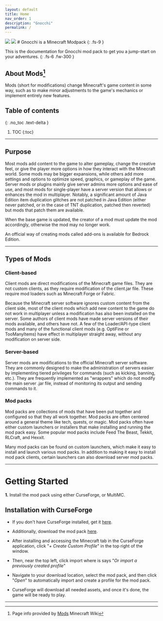 ```yaml
---
layout: default
title: Home
nav_order: 1
description: "Gnocchi"
permalink: /
---
```

<img src="https://img.shields.io/github/license/cwcontur/gnocchi-modpack">
<img src="https://img.shields.io/badge/Mod%20Loader-Forge-blue">
# Gnocchi is a Minecraft Modpack
{: .fs-9 }

This is the documentation for Gnocchi mod pack to get you a jump-start on your adventures.
{: .fs-6 .fw-300 }

## About Mods[^note]

Mods (short for modifications) change Minecraft​'s game content in some way, such as to make minor adjustments to the game's mechanics or implement entirely new features.

## Table of contents
{: .no_toc .text-delta }

1. TOC
{:toc}

---

## Purpose

Most mods add content to the game to alter gameplay, change the creative feel, or give the player more options in how they interact with the Minecraft world. Some mods may be bigger expansions, while others add more settings and options to optimize speed, graphics, or gameplay of the game. Server mods or plugins mainly give server admins more options and ease of use, and most mods for single-player have a server version that allows or enhances the mod in multiplayer. Notably, a significant amount of Java Edition item duplication glitches are not patched in Java Edition (either never patched, or in the case of TNT duplication, patched then reverted) but mods that patch them are available.

When the base game is updated, the creator of a mod must update the mod accordingly, otherwise the mod may no longer work.

An official way of creating mods called add-ons is available for Bedrock Edition.

---

## Types of Mods

### Client-based

Client mods are direct modifications of the Minecraft game files. They are not custom clients, as they require modification of the client.jar file. These require mod loaders such as Minecraft Forge or Fabric.

Because the Minecraft server software ignores custom content from the client side, most of the client mods which add new content to the game do not work in multiplayer unless a modification has also been installed on the server. Some authors of client mods have made server versions of their mods available, and others have not. A few of the Loader/API-type client mods and many of the functional client mods (e.g. OptiFine or TooManyItems) have effect in multiplayer straight away, without any modification on server side.

### Server-based

Server mods are modifications to the official Minecraft server software. They are commonly designed to make the administration of servers easier by implementing tiered privileges for commands (such as kicking, banning, etc.). They are frequently implemented as "wrappers" which do not modify the main server .jar file, instead of monitoring its output and sending commands to it.

### Mod packs

Mod packs are collections of mods that have been put together and configured so that they all work together. Mod packs are often centered around a general theme like tech, quests, or magic. Mod packs often have either custom launchers or installers that make installing and running the mod pack easy. Some popular mod packs include Feed The Beast, Tekkit, RLCraft, and Hexxit.

Many mod packs can be found on custom launchers, which make it easy to install and launch various mod packs. In addition to making it easy to install mod pack clients, certain launchers can also download server mod packs.

---

# Getting Started

**1.** Install the mod pack using either CurseForge, or MultiMC.

## Installation with CurseForge

- If you don't have CurseForge installed, get it [here](https://download.curseforge.com/).

- Additionally, download the mod pack [here](https://www.curseforge.com/minecraft/modpacks/gnocchi).

- After installing and accessing the Minecraft tab in the CurseForge application, click "*+ Create Custom Profile*" in the top right of the window.

- Then, near the top left, click import where is says "*Or import a previously created profile*"

- Navigate to your download location, select the mod pack, and then click "*Open*" to automatically import and create a profile for the mod pack.

- CurseForge will download all needed assets, and once it's done, the game will be ready to play.

---

[^note]: Page info provided by [Mods](https://minecraft.fandom.com/wiki/Mods "minecraft.fandom.com/wiki/mods") Minecraft Wiki
